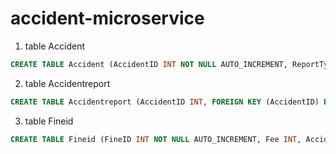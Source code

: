 # accident-microservice
1. table Accident
```SQL
CREATE TABLE Accident (AccidentID INT NOT NULL AUTO_INCREMENT, ReportType varchar (255) NOT NULL, Dateandtime DATETIME NOT NULL, Location vahrchar(255) NOT NULL, PRIMARY KEY (AccidentID))
```

2. table Accidentreport
```SQL
CREATE TABLE Accidentreport (AccidentID INT, FOREIGN KEY (AccidentID) REFERENCES Accident (AccidentID), PLate_num INT NOT NULL)
```

3. table Fineid
```SQL
CREATE TABLE Fineid (FineID INT NOT NULL AUTO_INCREMENT, Fee INT, AccidentID INT, FOREIGN KEY (AccidentID) REFERENCES Accident (AccidentID), PRIMARY KEY (FineID) )
```